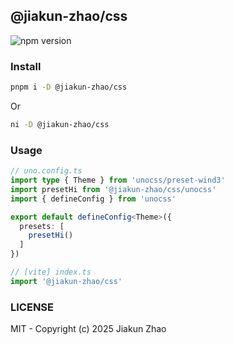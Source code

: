 ## @jiakun-zhao/css

<!-- ![npm version](https://img.shields.io/npm/v/@jiakun-zhao/css?color=%236054ba) -->
![npm version](https://img.shields.io/npm/v/@jiakun-zhao/css?color=%23954)

### Install

```bash
pnpm i -D @jiakun-zhao/css
```
Or
```bash
ni -D @jiakun-zhao/css
```

### Usage

```ts
// uno.config.ts
import type { Theme } from 'unocss/preset-wind3'
import presetHi from '@jiakun-zhao/css/unocss'
import { defineConfig } from 'unocss'

export default defineConfig<Theme>({
  presets: [
    presetHi()
  ]
})
```

```ts
// [vite] index.ts
import '@jiakun-zhao/css'
```

### LICENSE

MIT - Copyright (c) 2025 Jiakun Zhao
